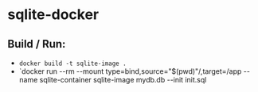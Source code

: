 # sqlite-docker

## Build / Run:

* `docker build -t sqlite-image .`
* `docker run --rm --mount type=bind,source="$(pwd)"/,target=/app --name sqlite-container sqlite-image mydb.db --init init.sql